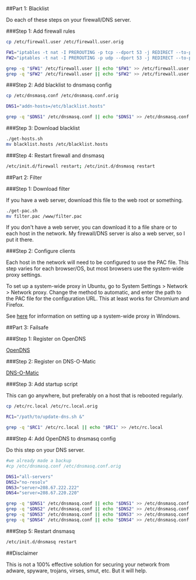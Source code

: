 ##Part 1: Blacklist

Do each of these steps on your firewall/DNS server.

###Step 1: Add firewall rules

```bash
cp /etc/firewall.user /etc/firewall.user.orig

FW1="iptables -t nat -I PREROUTING -p tcp --dport 53 -j REDIRECT --to-ports 53"
FW2="iptables -t nat -I PREROUTING -p udp --dport 53 -j REDIRECT --to-ports 53"

grep -q "$FW1" /etc/firewall.user || echo "$FW1" >> /etc/firewall.user
grep -q "$FW2" /etc/firewall.user || echo "$FW2" >> /etc/firewall.user
```

###Step 2: Add blacklist to dnsmasq config

```bash
cp /etc/dnsmasq.conf /etc/dnsmasq.conf.orig

DNS1="addn-hosts=/etc/blacklist.hosts"

grep -q "$DNS1" /etc/dnsmasq.conf || echo "$DNS1" >> /etc/dnsmasq.conf
```

###Step 3: Download blacklist

```bash
./get-hosts.sh
mv blacklist.hosts /etc/blacklist.hosts
```

###Step 4: Restart firewall and dnsmasq

```bash
/etc/init.d/firewall restart; /etc/init.d/dnsmasq restart
```

##Part 2: Filter

###Step 1: Download filter

If you have a web server, download this file to the web root or something.

```bash
./get-pac.sh
mv filter.pac /www/filter.pac
```

If you don't have a web server, you can download it to a file share or to each host in the network. My firewall/DNS server is also a web server, so I put it there.

###Step 2: Configure clients

Each host in the network will need to be configured to use the PAC file. This step varies for each browser/OS, but most browsers use the system-wide proxy settings.

To set up a system-wide proxy in Ubuntu, go to System Settings > Network > Network proxy. Change the method to automatic, and enter the path to the PAC file for the configuration URL. This at least works for Chromium and Firefox.

See [here](http://www.ericphelps.com/security/pac.htm) for information on setting up a system-wide proxy in Windows.

##Part 3: Failsafe

###Step 1: Register on OpenDNS

[OpenDNS](https://www.opendns.com/)

###Step 2: Register on DNS-O-Matic

[DNS-O-Matic](https://www.dnsomatic.com/)

###Step 3: Add startup script

This can go anywhere, but preferably on a host that is rebooted regularly.

```bash
cp /etc/rc.local /etc/rc.local.orig

RC1="/path/to/update-dns.sh &"

grep -q "$RC1" /etc/rc.local || echo "$RC1" >> /etc/rc.local
```

###Step 4: Add OpenDNS to dnsmasq config

Do this step on your DNS server.

```bash
#we already made a backup
#cp /etc/dnsmasq.conf /etc/dnsmasq.conf.orig

DNS1="all-servers"
DNS2="no-resolv"
DNS3="server=208.67.222.222"
DNS4="server=208.67.220.220"

grep -q "$DNS1" /etc/dnsmasq.conf || echo "$DNS1" >> /etc/dnsmasq.conf
grep -q "$DNS2" /etc/dnsmasq.conf || echo "$DNS2" >> /etc/dnsmasq.conf
grep -q "$DNS3" /etc/dnsmasq.conf || echo "$DNS3" >> /etc/dnsmasq.conf
grep -q "$DNS4" /etc/dnsmasq.conf || echo "$DNS4" >> /etc/dnsmasq.conf
```

###Step 5: Restart dnsmasq

```bash
/etc/init.d/dnsmasq restart
```

##Disclaimer

This is not a 100% effective solution for securing your network from adware, spyware, trojans, virses, smut, etc. But it will help.

